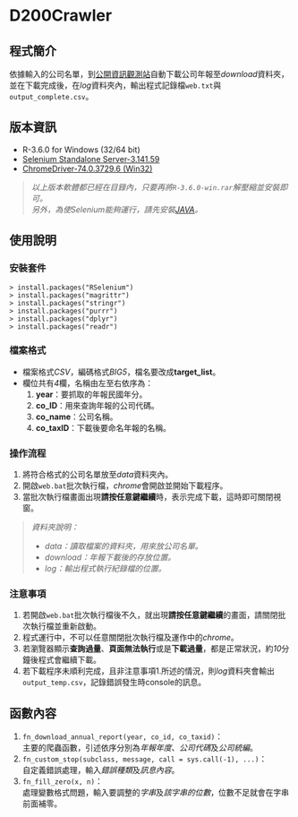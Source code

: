 # D200Crawler

## 程式簡介
依據輸入的公司名單，到[公開資訊觀測站](https://mops.twse.com.tw/mops/web/t57sb01_q5)自動下載公司年報至*download*資料夾，並在下載完成後，在*log*資料夾內，輸出程式記錄檔`web.txt`與`output_complete.csv`。

## 版本資訊
- R-3.6.0 for Windows (32/64 bit)
- [Selenium Standalone Server-3.141.59](https://bit.ly/2TlkRyu)
- [ChromeDriver-74.0.3729.6 (Win32)](https://chromedriver.storage.googleapis.com/74.0.3729.6/chromedriver_win32.zip)

>*以上版本軟體都已經在目錄內，只要再將`R-3.6.0-win.rar`解壓縮並安裝即可。*  
>*另外，為使Selenium能夠運行，請先安裝[JAVA](https://www.java.com/zh_TW/download/)。*

## 使用說明
### 安裝套件
```
> install.packages("RSelenium")
> install.packages("magrittr")
> install.packages("stringr")
> install.packages("purrr")
> install.packages("dplyr")
> install.packages("readr")
```

### 檔案格式
- 檔案格式*CSV*，編碼格式*BIG5*，檔名要改成**target_list**。
- 欄位共有*4*欄，名稱由左至右依序為：
    1. **year**：要抓取的年報民國年分。
    2. **co_ID**：用來查詢年報的公司代碼。
    3. **co_name**：公司名稱。
    4. **co_taxID**：下載後要命名年報的名稱。
    
### 操作流程
1. 將符合格式的公司名單放至*data*資料夾內。
2. 開啟`web.bat`批次執行檔，*chrome*會開啟並開始下載程序。
3. 當批次執行檔畫面出現**請按任意鍵繼續**時，表示完成下載，這時即可關閉視窗。
> *資料夾說明：*
>- *data：讀取檔案的資料夾，用來放公司名單。*
>- *download：年報下載後的存放位置。*
>- *log：輸出程式執行紀錄檔的位置。*

### 注意事項
1. 若開啟`web.bat`批次執行檔後不久，就出現**請按任意鍵繼續**的畫面，請關閉批次執行檔並重新啟動。
2. 程式運行中，不可以任意關閉批次執行檔及運作中的*chrome*。
3. 若瀏覽器顯示**查詢過量**、**頁面無法執行**或是**下載過量**，都是正常狀況，約*10*分鐘後程式會繼續下載。
4. 若下載程序未順利完成，且非注意事項1.所述的情況，則*log*資料夾會輸出`output_temp.csv`，記錄錯誤發生時console的訊息。

## 函數內容
1. `fn_download_annual_report(year, co_id, co_taxid)`：  
    主要的爬蟲函數，引述依序分別為*年報年度*、*公司代碼*及*公司統編*。
2. `fn_custom_stop(subclass, message, call = sys.call(-1), ...)`：  
   自定義錯誤處理，輸入*錯誤種類*及*訊息內容*。
3. `fn_fill_zero(x, n)`：  
   處理變數格式問題，輸入要調整的*字串*及*該字串的位數*，位數不足就會在字串前面補零。
